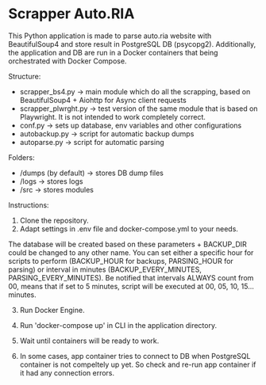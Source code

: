 # Scrapper Auto.RIA

This Python application is made to parse auto.ria website with BeautifulSoup4 and store result in PostgreSQL DB (psycopg2).
Additionally, the application and DB are run in a Docker containers that being orchestrated with Docker Compose.

Structure:
- scrapper_bs4.py -> main module which do all the scrapping, based on BeautifulSoup4 + Aiohttp for Async client requests
- scrapper_plwrght.py -> test version of the same module that is based on Playwright. It is not intended to work completely correct.
- conf.py -> sets up database, env variables and other configurations
- autobackup.py -> script for automatic backup dumps
- autoparse.py -> script for automatic parsing

Folders:

- /dumps (by default) -> stores DB dump files
- /logs -> stores logs
- /src -> stores modules

Instructions:
1) Clone the repository.
2) Adapt settings in .env file and docker-compose.yml to your needs.

The database will be created based on these parameters + BACKUP_DIR could be changed to any other name.
You can set either a specific hour for scripts to perform (BACKUP_HOUR for backups, PARSING_HOUR for parsing) or interval in minutes (BACKUP_EVERY_MINUTES, PARSING_EVERY_MINUTES). Be notified that intervals ALWAYS count from 00, means that if set to 5 minutes, script will be executed at 00, 05, 10, 15... minutes.

3) Run Docker Engine.
4) Run 'docker-compose up' in CLI in the application directory.
5) Wait until containers will be ready to work.

6) In some cases, app container tries to connect to DB when PostgreSQL container is not compeltely up yet. So check and re-run app container if it had any connection errors.